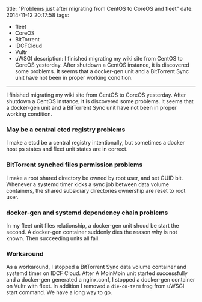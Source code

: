 title: "Problems just after migrating from CentOS to CoreOS and fleet"
date: 2014-11-12 20:17:58
tags:
 - fleet
 - CoreOS
 - BitTorrent
 - IDCFCloud
 - Vultr
 - uWSGI
description: I finished migrating my wiki site from CentOS to CoreOS yesterday. After shutdown a CentOS instance, it is discovered some problems. It seems that a docker-gen unit and a BitTorrent Sync unit have not been in proper working condition.
---

I finished migrating my wiki site from CentOS to CoreOS yesterday. After shutdown a CentOS instance, it is discovered some problems. It seems that a docker-gen unit and a BitTorrent Sync unit have not been in proper working condition.

<!-- more -->


### May be a central etcd registry problems

I make a etcd be a central registry intentionally, but sometimes a docker host ps states and fleet unit states are in correct.

### BitTorrent synched files permission problems

I make a root shared directory be owned by root user, and set GUID bit. Whenever a systemd timer kicks a sync job between data volume containers, the shared subsidiary directories ownership are reset to root user.

### docker-gen and systemd dependency chain problems

In my fleet unit files relationship, a docker-gen unit shoud be start the second. A docker-gen container suddenly dies the reason why is not known. Then succeeding units all fail.

### Workaround

As a workaround, I stopped a BitTorrent Sync data volume container and systemd timer on IDCF Cloud. After A MoinMoin unit started successfully and a docker-gen generated a nginx.conf, I stopped a docker-gen container on Vultr with fleet. In addition I removed a `die-on-term` frog from uWSGI start command. We have a long way to go.


